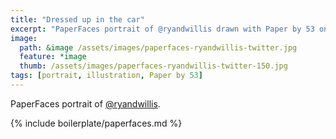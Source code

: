 ```yaml
---
title: "Dressed up in the car"
excerpt: "PaperFaces portrait of @ryandwillis drawn with Paper by 53 on an iPad."
image: 
  path: &image /assets/images/paperfaces-ryandwillis-twitter.jpg 
  feature: *image
  thumb: /assets/images/paperfaces-ryandwillis-twitter-150.jpg
tags: [portrait, illustration, Paper by 53]
---
```


PaperFaces portrait of [@ryandwillis](http://twitter.com/ryandwillis).

{% include boilerplate/paperfaces.md %}
